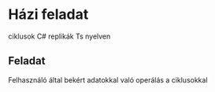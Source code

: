 # Házi feladat
ciklusok 
C# replikák Ts nyelven

## Feladat
Felhasználó által bekért adatokkal való operálás a ciklusokkal